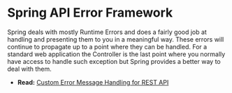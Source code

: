 # Spring API Error Framework
Spring deals with mostly Runtime Errors and does a fairly good job at handling and presenting them to you in a meaningful way. These errors will continue to propagate up to a point where they can be handled. For a standard web application the Controller is the last point where you normally have access to handle such exception but Spring provides a better way to deal with them. 

* **Read:** [Custom Error Message Handling for REST API](http://www.baeldung.com/global-error-handler-in-a-spring-rest-api)